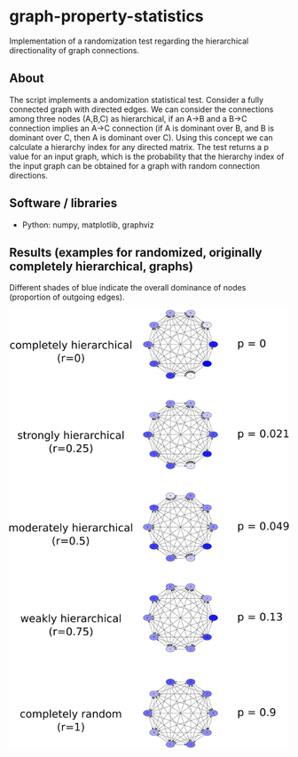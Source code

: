 # graph-property-statistics

Implementation of a randomization test regarding the hierarchical directionality of graph connections.

## About

The script implements a andomization statistical test. Consider a fully connected graph with directed edges.
We can consider the connections among three nodes (A,B,C) as hierarchical, if an A->B and a B->C
connection implies an A->C connection (if A is dominant over B, and B is dominant over C, then
A is dominant over C). Using this concept we can calculate a hierarchy index for any directed matrix.
The test returns a p value for an input graph, which is the probability that the hierarchy index of the input graph can be obtained for a graph with random connection directions.

## Software / libraries
- Python: numpy, matplotlib, graphviz

## Results (examples for randomized, originally completely hierarchical, graphs)

Different shades of blue indicate the overall dominance of nodes (proportion of outgoing edges).

![results](https://github.com/peterszabo77/graph-property-statistics/blob/master/images/results.png)

